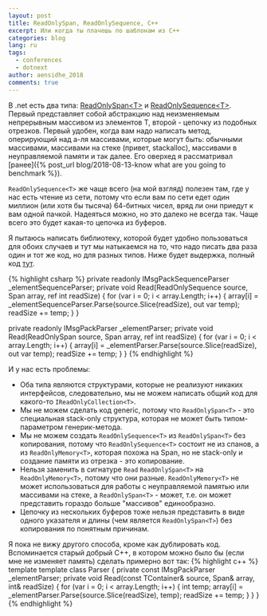 ```yaml
---
layout: post
title: ReadOnlySpan, ReadOnlySequence, C++
excerpt: Или когда ты плачешь по шаблонам из С++
categories: blog
lang: ru
tags:
  - conferences
  - dotnext
author: aensidhe_2018
comments: true
---
```


В .net есть два типа: [ReadOnlySpan&lt;T&gt;](https://docs.microsoft.com/en-us/dotnet/api/system.readonlyspan-1) и [ReadOnlySequence&lt;T&gt;](https://docs.microsoft.com/en-us/dotnet/api/system.buffers.readonlysequence-1). Первый представляет собой абстракцию над неизменяемым непрерывным массивом из элементов T, второй - цепочку из подобных отрезков. Первый удобен, когда вам надо написать метод, оперирующий над а-ля массивами, которые могут быть: обычными массивами, массивами на стеке (привет, stackalloc), массивами в неуправляемой памяти и так далее. Его оверхед я рассматривал [ранее]({% post_url blog/2018-08-13-know what are you going to benchmark %}).

`ReadOnlySequence<T>` же чаще всего (на мой взгляд) полезен там, где у нас есть чтение из сети, потому что если вам по сети едет один миллион (или хотя бы тысяча) 64-битных чисел, вряд ли они приедут к вам одной пачкой. Надеяться можно, но это далеко не всегда так. Чаще всего это будет какая-то цепочка из буферов.

Я пытаюсь написать библиотеку, которой будет удобно пользоваться для обоих случаев и тут мы натыкаемся на то, что надо писать два раза один и тот же код, но для разных типов. Ниже будет выдержка, полный код [тут](https://gist.github.com/aensidhe/439d801227a6b25bad062493da97901b).

{% highlight csharp %}
private readonly IMsgPackSequenceParser<TElement> _elementSequenceParser;
private void Read(ReadOnlySequence<byte> source, Span<TElement> array, ref int readSize)
{
    for (var i = 0; i < array.Length; i++)
    {
        array[i] = _elementSequenceParser.Parse(source.Slice(readSize), out var temp);
        readSize += temp;
    }
}

private readonly IMsgPackParser<TElement> _elementParser;
private void Read(ReadOnlySpan<byte> source, Span<TElement> array, ref int readSize)
{
    for (var i = 0; i < array.Length; i++)
    {
        array[i] = _elementParser.Parse(source.Slice(readSize), out var temp);
        readSize += temp;
    }
}
{% endhighlight %}

И у нас есть проблемы:

- Оба типа являются структурами, которые не реализуют никаких интерфейсов, следовательно, мы не можем написать общий код для какого-то `IReadOnlyCollection<T>`.
- Мы не можем сделать код generic, потому что `ReadOnlySpan<T>` - это специальная stack-only структура, которая не может быть типом-параметром генерик-метода.
- Мы не можем создать `ReadOnlySequence<T>` из `ReadOnlySpan<T>` без копирования, потому что `ReadOnlySequence<T>` состоит не из спанов, а из `ReadOnlyMemory<T>`, которая похожа на Span, но не stack-only и создание памяти из отрезка - это копирование.
- Нельзя заменить в сигнатуре `Read` `ReadOnlySpan<T>` на `ReadOnlyMemory<T>`, потому что они разные. `ReadOnlyMemory<T>` не может использоваться для работы с неуправляемой памятью или массивами на стеке, а `ReadOnlySpan<T>` - может, т.е. он может представить гораздо больше "массивов" единообразно.
- Цепочку из нескольких буферов тоже нельзя представить в виде одного указателя и длины (чем является `ReadOnlySpan<T>`) без копирования по понятным причинам.

Я пока не вижу другого способа, кроме как дублировать код. Вспоминается старый добрый С++, в котором можно было бы (если мне не изменяет память) сделать примерно вот так:
{% highlight c++ %}
template<typename TContainer>
template<typename TElement>
class Parser
{
    private const IMsgPackParser<TElement> _elementParser;
    private void Read(const TContainer<byte>& source, Span<TElement>& array, int& readSize)
    {
        for (var i = 0; i < array.Length; i++)
        {
            int temp;
            array[i] = _elementParser.Parse(source.Slice(readSize), temp);
            readSize += temp;
        }
    }
}
{% endhighlight %}
